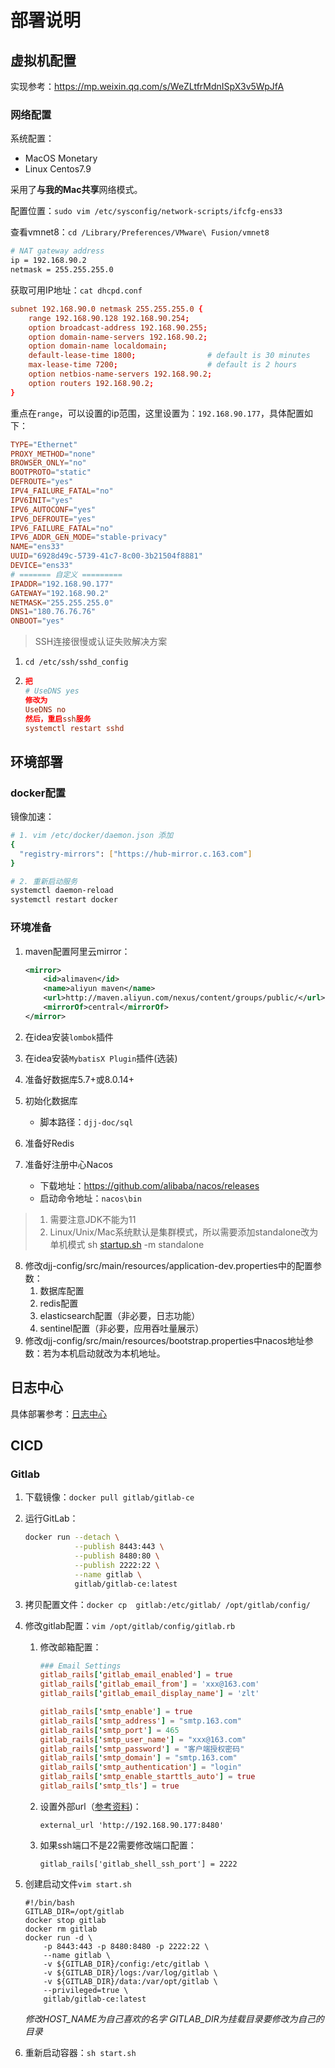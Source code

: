 # 部署说明

## 虚拟机配置

实现参考：https://mp.weixin.qq.com/s/WeZLtfrMdnISpX3v5WpJfA

### **网络配置**

系统配置：

- MacOS Monetary
- Linux Centos7.9 

采用了**与我的Mac共享**网络模式。

配置位置：`sudo vim /etc/sysconfig/network-scripts/ifcfg-ens33`

查看vmnet8：`cd /Library/Preferences/VMware\ Fusion/vmnet8`

```bash
# NAT gateway address
ip = 192.168.90.2
netmask = 255.255.255.0
```

获取可用IP地址：`cat dhcpd.conf`

```conf
subnet 192.168.90.0 netmask 255.255.255.0 {
	range 192.168.90.128 192.168.90.254;
	option broadcast-address 192.168.90.255;
	option domain-name-servers 192.168.90.2;
	option domain-name localdomain;
	default-lease-time 1800;                # default is 30 minutes
	max-lease-time 7200;                    # default is 2 hours
	option netbios-name-servers 192.168.90.2;
	option routers 192.168.90.2;
}
```

重点在`range`，可以设置的ip范围，这里设置为：`192.168.90.177`，具体配置如下：

```conf
TYPE="Ethernet"
PROXY_METHOD="none"
BROWSER_ONLY="no"
BOOTPROTO="static"
DEFROUTE="yes"
IPV4_FAILURE_FATAL="no"
IPV6INIT="yes"
IPV6_AUTOCONF="yes"
IPV6_DEFROUTE="yes"
IPV6_FAILURE_FATAL="no"
IPV6_ADDR_GEN_MODE="stable-privacy"
NAME="ens33"
UUID="6928d49c-5739-41c7-8c00-3b21504f8881"
DEVICE="ens33"
# ======= 自定义 =========
IPADDR="192.168.90.177"
GATEWAY="192.168.90.2"
NETMASK="255.255.255.0"
DNS1="180.76.76.76"
ONBOOT="yes"
```

> SSH连接很慢或认证失败解决方案

1. `cd /etc/ssh/sshd_config`

2. ```conf
   把
   # UseDNS yes
   修改为
   UseDNS no
   然后，重启ssh服务
   systemctl restart sshd
   ```

## 环境部署

### docker配置

镜像加速：

```bash
# 1. vim /etc/docker/daemon.json 添加
{
  "registry-mirrors": ["https://hub-mirror.c.163.com"]
}

# 2. 重新启动服务
systemctl daemon-reload
systemctl restart docker
```



### 环境准备

1. maven配置阿里云mirror：

   ```xml
   <mirror>  
       <id>alimaven</id>  
       <name>aliyun maven</name>  
       <url>http://maven.aliyun.com/nexus/content/groups/public/</url>  
       <mirrorOf>central</mirrorOf>          
   </mirror>
   ```

2. 在idea安装`lombok`插件

3. 在idea安装`MybatisX Plugin`插件(选装)

4. 准备好数据库5.7+或8.0.14+

5. 初始化数据库

   - 脚本路径：`djj-doc/sql`

6. 准备好Redis

7. 准备好注册中心Nacos

   - 下载地址：https://github.com/alibaba/nacos/releases
   - 启动命令地址：`nacos\bin`

> 1. 需要注意JDK不能为11
> 2. Linux/Unix/Mac系统默认是集群模式，所以需要添加standalone改为单机模式
>    sh [startup.sh](http://startup.sh/) -m standalone

8. 修改djj-config/src/main/resources/application-dev.properties中的配置参数：
   1. 数据库配置
   2. redis配置
   3. elasticsearch配置（非必要，日志功能）
   4. sentinel配置（非必要，应用吞吐量展示）
9. 修改djj-config/src/main/resources/bootstrap.properties中nacos地址参数：若为本机启动就改为本机地址。



## 日志中心

具体部署参考：[日志中心](../e-function/日志中心.md)

## CICD

### Gitlab

1. 下载镜像：`docker pull gitlab/gitlab-ce`

2. 运行GitLab：

   ```bash
   docker run --detach \
              --publish 8443:443 \
              --publish 8480:80 \
              --publish 2222:22 \
              --name gitlab \
              gitlab/gitlab-ce:latest
   ```

3. 拷贝配置文件：`docker cp  gitlab:/etc/gitlab/ /opt/gitlab/config/`

4. 修改gitlab配置：`vim /opt/gitlab/config/gitlab.rb`

   1. 修改邮箱配置：

      ```conf
      ### Email Settings
      gitlab_rails['gitlab_email_enabled'] = true
      gitlab_rails['gitlab_email_from'] = 'xxx@163.com'
      gitlab_rails['gitlab_email_display_name'] = 'zlt'
      
      gitlab_rails['smtp_enable'] = true
      gitlab_rails['smtp_address'] = "smtp.163.com"
      gitlab_rails['smtp_port'] = 465
      gitlab_rails['smtp_user_name'] = "xxx@163.com"
      gitlab_rails['smtp_password'] = "客户端授权密码"
      gitlab_rails['smtp_domain'] = "smtp.163.com"
      gitlab_rails['smtp_authentication'] = "login"
      gitlab_rails['smtp_enable_starttls_auto'] = true
      gitlab_rails['smtp_tls'] = true
      ```

   2. 设置外部url（[参考资料](https://blog.csdn.net/atlasun/article/details/115749373))：

      ```
      external_url 'http://192.168.90.177:8480'
      ```

   3. 如果ssh端口不是22需要修改端口配置：

      ```
      gitlab_rails['gitlab_shell_ssh_port'] = 2222
      ```

5. 创建启动文件`vim start.sh`

   ```shel
   #!/bin/bash
   GITLAB_DIR=/opt/gitlab
   docker stop gitlab
   docker rm gitlab
   docker run -d \
       -p 8443:443 -p 8480:8480 -p 2222:22 \
       --name gitlab \
       -v ${GITLAB_DIR}/config:/etc/gitlab \
       -v ${GITLAB_DIR}/logs:/var/log/gitlab \
       -v ${GITLAB_DIR}/data:/var/opt/gitlab \
       --privileged=true \
       gitlab/gitlab-ce:latest
   ```

   *修改HOST_NAME为自己喜欢的名字*
   *GITLAB_DIR为挂载目录要修改为自己的目录*

6. 重新启动容器：`sh start.sh`

